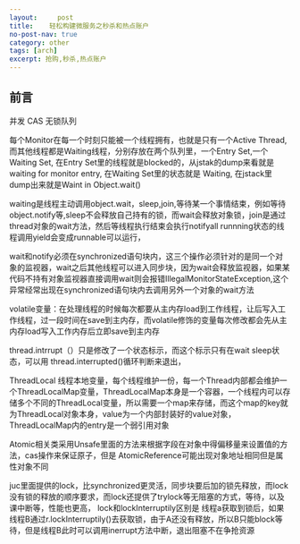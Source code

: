 ```yaml
---
layout:     post
title:    轻松构建微服务之秒杀和热点账户
no-post-nav: true
category: other
tags: [arch]
excerpt: 抢购,秒杀,热点账户
---
```


## 前言

并发
CAS 无锁队列

每个Monitor在每一个时刻只能被一个线程拥有，也就是只有一个Active Thread,而其他线程都是Waiting线程，分别存放在两个队列里，一个Entry Set,一个Waiting Set,
在Entry Set里的线程就是blocked的，从jstak的dump来看就是 waiting for monitor entry, 在Waiting Set里的状态就是 Waiting, 在jstack里dump出来就是Waint in Object.wait()

waiting是线程主动调用object.wait，sleep,join,等待某一个事情结束，例如等待object.notify等,sleep不会释放自己持有的锁，而wait会释放对象锁，join是通过thread对象的wait方法，然后等线程执行结束会执行notifyall
runnning状态的线程调用yield会变成runnable可以运行，


wait和notify必须在synchronized语句块内，这三个操作必须针对的是同一个对象的监视器，wait之后其他线程可以进入同步块，因为wait会释放监视器，如果某代码不持有对象监视器直接调用wait则会报错IllegalMonitorStateException,这个异常经常出现在synchronized语句块内去调用另外一个对象的wait方法


volatile变量：在处理线程的时候每次都要从主内存load到工作线程，让后写入工作线程，过一段时间在save到主内存，而volatile修饰的变量每次修改都会先从主内存load写入工作内存后立即save到主内存

thread.intrrupt（）只是修改了一个状态标示，而这个标示只有在wait sleep状态，可以用 thread.interrupted()循环判断来退出，

ThreadLocal 线程本地变量，每个线程维护一份，每一个Thread内部都会维护一个ThreadLocalMap变量，ThreadLocalMap本身是一个容器，一个线程内可以存储多个不同的ThreadLocal变量，所以需要一个map来存储，而这个map的key就为ThreadLocal对象本身，value为一个内部封装好的value对象，ThreadLocalMap内的entry是一个弱引用对象

Atomic相关类采用Unsafe里面的方法来根据字段在对象中得偏移量来设置值的方法，cas操作来保证原子，但是 AtomicReference可能出现对象地址相同但是属性对象不同

juc里面提供的lock，比synchronized更灵活，同步块要后加的锁先释放，而lock没有锁的释放的顺序要求，而lock还提供了trylock等无阻塞的方式，等待，以及课中断等，性能也更高，
lock和lockInterruptily区别是 线程a获取到锁后，如果线程B通过r.lockInterruptily()去获取锁，由于A还没有释放，所以B只能block等待，但是线程B此时可以调用inerrupt方法中断，退出阻塞不在争抢资源
